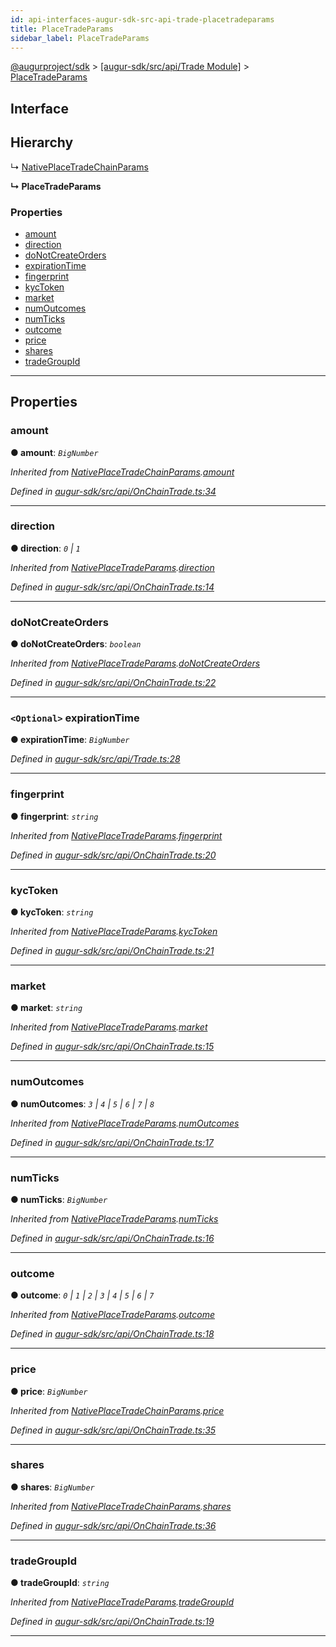 ```yaml
---
id: api-interfaces-augur-sdk-src-api-trade-placetradeparams
title: PlaceTradeParams
sidebar_label: PlaceTradeParams
---
```


[@augurproject/sdk](api-readme.md) > [[augur-sdk/src/api/Trade Module]](api-modules-augur-sdk-src-api-trade-module.md) > [PlaceTradeParams](api-interfaces-augur-sdk-src-api-trade-placetradeparams.md)

## Interface

## Hierarchy

↳  [NativePlaceTradeChainParams](api-interfaces-augur-sdk-src-api-onchaintrade-nativeplacetradechainparams.md)

**↳ PlaceTradeParams**

### Properties

* [amount](api-interfaces-augur-sdk-src-api-trade-placetradeparams.md#amount)
* [direction](api-interfaces-augur-sdk-src-api-trade-placetradeparams.md#direction)
* [doNotCreateOrders](api-interfaces-augur-sdk-src-api-trade-placetradeparams.md#donotcreateorders)
* [expirationTime](api-interfaces-augur-sdk-src-api-trade-placetradeparams.md#expirationtime)
* [fingerprint](api-interfaces-augur-sdk-src-api-trade-placetradeparams.md#fingerprint)
* [kycToken](api-interfaces-augur-sdk-src-api-trade-placetradeparams.md#kyctoken)
* [market](api-interfaces-augur-sdk-src-api-trade-placetradeparams.md#market)
* [numOutcomes](api-interfaces-augur-sdk-src-api-trade-placetradeparams.md#numoutcomes)
* [numTicks](api-interfaces-augur-sdk-src-api-trade-placetradeparams.md#numticks)
* [outcome](api-interfaces-augur-sdk-src-api-trade-placetradeparams.md#outcome)
* [price](api-interfaces-augur-sdk-src-api-trade-placetradeparams.md#price)
* [shares](api-interfaces-augur-sdk-src-api-trade-placetradeparams.md#shares)
* [tradeGroupId](api-interfaces-augur-sdk-src-api-trade-placetradeparams.md#tradegroupid)

---

## Properties

<a id="amount"></a>

###  amount

**● amount**: *`BigNumber`*

*Inherited from [NativePlaceTradeChainParams](api-interfaces-augur-sdk-src-api-onchaintrade-nativeplacetradechainparams.md).[amount](api-interfaces-augur-sdk-src-api-onchaintrade-nativeplacetradechainparams.md#amount)*

*Defined in [augur-sdk/src/api/OnChainTrade.ts:34](https://github.com/AugurProject/augur/blob/3727cd4ec9/packages/augur-sdk/src/api/OnChainTrade.ts#L34)*

___
<a id="direction"></a>

###  direction

**● direction**: *`0` \| `1`*

*Inherited from [NativePlaceTradeParams](api-interfaces-augur-sdk-src-api-onchaintrade-nativeplacetradeparams.md).[direction](api-interfaces-augur-sdk-src-api-onchaintrade-nativeplacetradeparams.md#direction)*

*Defined in [augur-sdk/src/api/OnChainTrade.ts:14](https://github.com/AugurProject/augur/blob/3727cd4ec9/packages/augur-sdk/src/api/OnChainTrade.ts#L14)*

___
<a id="donotcreateorders"></a>

###  doNotCreateOrders

**● doNotCreateOrders**: *`boolean`*

*Inherited from [NativePlaceTradeParams](api-interfaces-augur-sdk-src-api-onchaintrade-nativeplacetradeparams.md).[doNotCreateOrders](api-interfaces-augur-sdk-src-api-onchaintrade-nativeplacetradeparams.md#donotcreateorders)*

*Defined in [augur-sdk/src/api/OnChainTrade.ts:22](https://github.com/AugurProject/augur/blob/3727cd4ec9/packages/augur-sdk/src/api/OnChainTrade.ts#L22)*

___
<a id="expirationtime"></a>

### `<Optional>` expirationTime

**● expirationTime**: *`BigNumber`*

*Defined in [augur-sdk/src/api/Trade.ts:28](https://github.com/AugurProject/augur/blob/3727cd4ec9/packages/augur-sdk/src/api/Trade.ts#L28)*

___
<a id="fingerprint"></a>

###  fingerprint

**● fingerprint**: *`string`*

*Inherited from [NativePlaceTradeParams](api-interfaces-augur-sdk-src-api-onchaintrade-nativeplacetradeparams.md).[fingerprint](api-interfaces-augur-sdk-src-api-onchaintrade-nativeplacetradeparams.md#fingerprint)*

*Defined in [augur-sdk/src/api/OnChainTrade.ts:20](https://github.com/AugurProject/augur/blob/3727cd4ec9/packages/augur-sdk/src/api/OnChainTrade.ts#L20)*

___
<a id="kyctoken"></a>

###  kycToken

**● kycToken**: *`string`*

*Inherited from [NativePlaceTradeParams](api-interfaces-augur-sdk-src-api-onchaintrade-nativeplacetradeparams.md).[kycToken](api-interfaces-augur-sdk-src-api-onchaintrade-nativeplacetradeparams.md#kyctoken)*

*Defined in [augur-sdk/src/api/OnChainTrade.ts:21](https://github.com/AugurProject/augur/blob/3727cd4ec9/packages/augur-sdk/src/api/OnChainTrade.ts#L21)*

___
<a id="market"></a>

###  market

**● market**: *`string`*

*Inherited from [NativePlaceTradeParams](api-interfaces-augur-sdk-src-api-onchaintrade-nativeplacetradeparams.md).[market](api-interfaces-augur-sdk-src-api-onchaintrade-nativeplacetradeparams.md#market)*

*Defined in [augur-sdk/src/api/OnChainTrade.ts:15](https://github.com/AugurProject/augur/blob/3727cd4ec9/packages/augur-sdk/src/api/OnChainTrade.ts#L15)*

___
<a id="numoutcomes"></a>

###  numOutcomes

**● numOutcomes**: *`3` \| `4` \| `5` \| `6` \| `7` \| `8`*

*Inherited from [NativePlaceTradeParams](api-interfaces-augur-sdk-src-api-onchaintrade-nativeplacetradeparams.md).[numOutcomes](api-interfaces-augur-sdk-src-api-onchaintrade-nativeplacetradeparams.md#numoutcomes)*

*Defined in [augur-sdk/src/api/OnChainTrade.ts:17](https://github.com/AugurProject/augur/blob/3727cd4ec9/packages/augur-sdk/src/api/OnChainTrade.ts#L17)*

___
<a id="numticks"></a>

###  numTicks

**● numTicks**: *`BigNumber`*

*Inherited from [NativePlaceTradeParams](api-interfaces-augur-sdk-src-api-onchaintrade-nativeplacetradeparams.md).[numTicks](api-interfaces-augur-sdk-src-api-onchaintrade-nativeplacetradeparams.md#numticks)*

*Defined in [augur-sdk/src/api/OnChainTrade.ts:16](https://github.com/AugurProject/augur/blob/3727cd4ec9/packages/augur-sdk/src/api/OnChainTrade.ts#L16)*

___
<a id="outcome"></a>

###  outcome

**● outcome**: *`0` \| `1` \| `2` \| `3` \| `4` \| `5` \| `6` \| `7`*

*Inherited from [NativePlaceTradeParams](api-interfaces-augur-sdk-src-api-onchaintrade-nativeplacetradeparams.md).[outcome](api-interfaces-augur-sdk-src-api-onchaintrade-nativeplacetradeparams.md#outcome)*

*Defined in [augur-sdk/src/api/OnChainTrade.ts:18](https://github.com/AugurProject/augur/blob/3727cd4ec9/packages/augur-sdk/src/api/OnChainTrade.ts#L18)*

___
<a id="price"></a>

###  price

**● price**: *`BigNumber`*

*Inherited from [NativePlaceTradeChainParams](api-interfaces-augur-sdk-src-api-onchaintrade-nativeplacetradechainparams.md).[price](api-interfaces-augur-sdk-src-api-onchaintrade-nativeplacetradechainparams.md#price)*

*Defined in [augur-sdk/src/api/OnChainTrade.ts:35](https://github.com/AugurProject/augur/blob/3727cd4ec9/packages/augur-sdk/src/api/OnChainTrade.ts#L35)*

___
<a id="shares"></a>

###  shares

**● shares**: *`BigNumber`*

*Inherited from [NativePlaceTradeChainParams](api-interfaces-augur-sdk-src-api-onchaintrade-nativeplacetradechainparams.md).[shares](api-interfaces-augur-sdk-src-api-onchaintrade-nativeplacetradechainparams.md#shares)*

*Defined in [augur-sdk/src/api/OnChainTrade.ts:36](https://github.com/AugurProject/augur/blob/3727cd4ec9/packages/augur-sdk/src/api/OnChainTrade.ts#L36)*

___
<a id="tradegroupid"></a>

###  tradeGroupId

**● tradeGroupId**: *`string`*

*Inherited from [NativePlaceTradeParams](api-interfaces-augur-sdk-src-api-onchaintrade-nativeplacetradeparams.md).[tradeGroupId](api-interfaces-augur-sdk-src-api-onchaintrade-nativeplacetradeparams.md#tradegroupid)*

*Defined in [augur-sdk/src/api/OnChainTrade.ts:19](https://github.com/AugurProject/augur/blob/3727cd4ec9/packages/augur-sdk/src/api/OnChainTrade.ts#L19)*

___

